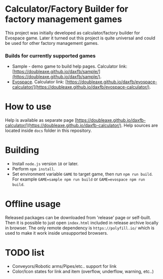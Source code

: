 # Calculator/Factory Builder for factory management games

This project was initially developed as calculator/factory builder for Evospace game.
Later it turned out this project is quite universal and could be used for other factory management games.

### Builds for currently supported games

- Sample - demo game to build help pages.
Calculator link: [https://doubleaxe.github.io/daxfb/sample/](https://doubleaxe.github.io/daxfb/sample/).
- [Evospace](https://store.steampowered.com/app/1013540/Evospace/).
Calculator link: [https://doubleaxe.github.io/daxfb/evospace-calculator/](https://doubleaxe.github.io/daxfb/evospace-calculator/).

# How to use

Help is available as separate page [https://doubleaxe.github.io/daxfb-calculator/](https://doubleaxe.github.io/daxfb-calculator/).
Help sources are located inside `docs` folder in this repository.

# Building

- Install `node.js` version `18` or later.
- Perform `npm install`.
- Set environment variable `GAME` to target game, then run `npm run build`.
For example `GAME=sample npm run build` or `GAME=evospace npm run build`.

# Offline usage

Released packages can be downloaded from 'release' page or self-built.
Then it is possible to just open `index.html` included in release archive locally in browser.
The only remote dependency is `https://polyfill.io/` which is used to make it work inside unsupported browsers.

# TODO list

- Conveyors/Robotic arms/Pipes/etc.. support for link
- Color/Icon states for link and item (overflow, underflow, warning, etc..)
